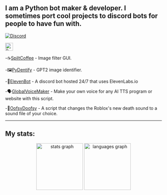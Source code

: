 ## I am a Python bot maker & developer. I sometimes port cool projects to discord bots for people to have fun with.

[![Discord](https://lanyard.cnrad.dev/api/414558788092428299?idleMessage=Probably%20doing%20some%20coding...&hideStatus=true&hideDiscrim=true)](https://discord.com/users/414558788092428299)

<img src="https://api.jm26.net/badge/beta?g&label=Python&icon=f3e2&message=Projects&color=1800cc&format=jpg" height="25px" alt="Python Projects">           

-☕[SpiltCoffee](https://github.com/ColdCawfee/SpiltCoffee) - Image filter GUI.

-🖼️[PyDentify](https://github.com/ColdCawfee/PyDentify) - GPT2 image identifier.

-🤖[ElevenBot](https://github.com/elevenlabs/discord-bot) - A discord bot hosted 24/7 that uses ElevenLabs.io

-🗣️[GlobalVoiceMaker](https://github.com/ColdCawfee/GlobalVoiceMaker) - Make your own voice for any AI TTS program or website with this script.

-🔁[OofsyDoofsy](https://github.com/ColdCawfee/OofsyDoofsy) - A script that changes the Roblox's new death sound to a sound file of your choice.

---

## My stats:

<div align="center">
  <img src="https://github-readme-stats.vercel.app/api?hide_title=false&hide_rank=false&show_icons=true&include_all_commits=true&count_private=true&disable_animations=false&theme=dark&locale=en&hide_border=false&username=ColdCawfee" height="150" alt="stats graph"  />
  <img src="https://github-readme-stats.vercel.app/api/top-langs?locale=en&hide_title=false&layout=compact&card_width=320&langs_count=5&theme=dracula&hide_border=false&username=ColdCawfee" height="150" alt="languages graph"  />
</div>
